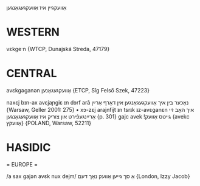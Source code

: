 אַוועקגיין
איז אַוועקגעגאַנגען

WESTERN
========

vɛkgeˑn {WTCP, Dunajská Streda, 47179}

CENTRAL
========

avɛkgəganən אַוועקגעגאַנען {ETCP, Sîg Felső Szek, 47223}


naxɛj bᵻn-ax avɛjaɲgiɛ ᵻn dɔrf arã נאַכער בין איך אַוועקגעגאַנגען אין דאָרף אַרײַן {Warsaw, Geller 2001: 275}
	•	xɔ-zɛj arajnfijt ᵻn tsrᵻk ᵻz-avɛganɛn איך האָב זיי אַרײַנגעפֿירט און צוריק איז אַוועקגעגאַנגען {p. 301}
gajc avek !גייטס אַוועק {avekc אַוועקץ} {POLAND, Warsaw, 52211}

HASIDIC
=======
= EUROPE = 

/a sax gajən avɛk nux dejm/ אַ סך גייען אַוועק נאָך דעם {London, Izzy Jacob}